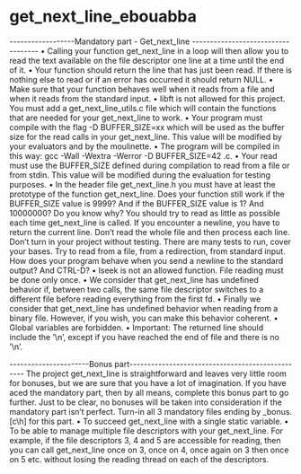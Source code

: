 # get_next_line_ebouabba
------------------Mandatory part - Get_next_line -----------------------------------
• Calling your function get_next_line in a loop will then allow you to read the text
available on the file descriptor one line at a time until the end of it.
• Your function should return the line that has just been read. If there is nothing
else to read or if an error has occurred it should return NULL.
• Make sure that your function behaves well when it reads from a file and when it
reads from the standard input.
• libft is not allowed for this project. You must add a get_next_line_utils.c file
which will contain the functions that are needed for your get_next_line to work.
• Your program must compile with the flag -D BUFFER_SIZE=xx which will be used
as the buffer size for the read calls in your get_next_line. This value will be
modified by your evaluators and by the moulinette.
• The program will be compiled in this way:
gcc -Wall -Wextra -Werror -D BUFFER_SIZE=42 <files>.c.
• Your read must use the BUFFER_SIZE defined during compilation to read from
a file or from stdin. This value will be modified during the evaluation for testing
purposes.
• In the header file get_next_line.h you must have at least the prototype of the
function get_next_line.
Does your function still work if the BUFFER_SIZE value is 9999? And
if the BUFFER_SIZE value is 1? And 10000000? Do you know why?
You should try to read as little as possible each time get_next_line
is called. If you encounter a newline, you have to return the
current line. Don’t read the whole file and then process each line.
Don’t turn in your project without testing. There are many tests to
run, cover your bases. Try to read from a file, from a redirection,
from standard input. How does your program behave when you send a
newline to the standard output? And CTRL-D?
• lseek is not an allowed function. File reading must be done only once.
• We consider that get_next_line has undefined behavior if, between two calls, the
same file descriptor switches to a different file before reading everything from the
first fd.
• Finally we consider that get_next_line has undefined behavior when reading from
a binary file. However, if you wish, you can make this behavior coherent.
• Global variables are forbidden.
• Important: The returned line should include the ’\n’, except if you have reached
the end of file and there is no ’\n’.

----------------------Bonus part-------------------------------------------------
The project get_next_line is straightforward and leaves very little room for bonuses,
but we are sure that you have a lot of imagination. If you have aced the mandatory part,
then by all means, complete this bonus part to go further. Just to be clear, no bonuses
will be taken into consideration if the mandatory part isn’t perfect.
Turn-in all 3 mandatory files ending by _bonus.[c\h] for this part.
• To succeed get_next_line with a single static variable.
• To be able to manage multiple file descriptors with your get_next_line. For
example, if the file descriptors 3, 4 and 5 are accessible for reading, then you can
call get_next_line once on 3, once on 4, once again on 3 then once on 5 etc.
without losing the reading thread on each of the descriptors.

